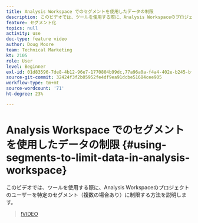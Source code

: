 ```yaml
---
title: Analysis Workspace でのセグメントを使用したデータの制限
description: このビデオでは、ツールを使用する際に、Analysis Workspaceのプロジェクトのユーザーを特定のセグメント（複数の場合あり）に制限する方法を説明します。
feature: セグメント化
topics: null
activity: use
doc-type: feature video
author: Doug Moore
team: Technical Marketing
kt: 2105
role: User
level: Beginner
exl-id: 01d83596-7de8-4b12-96e7-1770804b99dc,77a96a0a-f4a4-402e-b245-bfb83622a7e7,77a96a0a-f4a4-402e-b245-bfb83622a7e7,01d83596-7de8-4b12-96e7-1770804b99dc
source-git-commit: 32424f3f2b05952fe4df9ea91dcbe51684cee905
workflow-type: tm+mt
source-wordcount: '71'
ht-degree: 23%

---
```


# Analysis Workspace でのセグメントを使用したデータの制限 {#using-segments-to-limit-data-in-analysis-workspace}

このビデオでは、ツールを使用する際に、Analysis Workspaceのプロジェクトのユーザーを特定のセグメント（複数の場合あり）に制限する方法を説明します。

>[!VIDEO](https://video.tv.adobe.com/v/24038/?quality=12)
